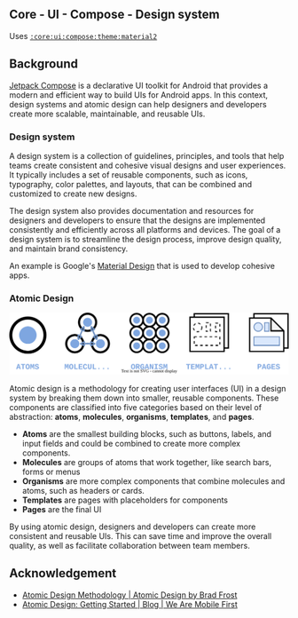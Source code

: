 ## Core - UI - Compose - Design system

Uses [`:core:ui:compose:theme:material2`](../../theme/material2/README.md)

## Background

[Jetpack Compose](https://developer.android.com/jetpack/compose) is a declarative UI toolkit for Android that provides a modern and efficient way to build UIs for Android apps. In this context, design systems and atomic design can help designers and developers create more scalable, maintainable, and reusable UIs.

### Design system

A design system is a collection of guidelines, principles, and tools that help teams create consistent and cohesive visual designs and user experiences.
It typically includes a set of reusable components, such as icons, typography, color palettes, and layouts, that can be combined and customized to create new designs.

The design system also provides documentation and resources for designers and developers to ensure that the designs are implemented consistently and efficiently across all platforms and devices.
The goal of a design system is to streamline the design process, improve design quality, and maintain brand consistency.

An example is Google's [Material Design](https://m3.material.io/) that is used to develop cohesive apps.

### Atomic Design

![Atomic design](assets/images/atomic_design.svg)

Atomic design is a methodology for creating user interfaces (UI) in a design system by breaking them down into smaller, reusable components.
These components are classified into five categories based on their level of abstraction: **atoms**, **molecules**, **organisms**, **templates**, and **pages**.

- **Atoms** are the smallest building blocks, such as buttons, labels, and input fields and could be combined to create more complex components.
- **Molecules** are groups of atoms that work together, like search bars, forms or menus
- **Organisms** are more complex components that combine molecules and atoms, such as headers or cards.
- **Templates** are pages with placeholders for components
- **Pages** are the final UI

By using atomic design, designers and developers can create more consistent and reusable UIs.
This can save time and improve the overall quality, as well as facilitate collaboration between team members.

## Acknowledgement

- [Atomic Design Methodology | Atomic Design by Brad Frost](https://atomicdesign.bradfrost.com/chapter-2/)
- [Atomic Design: Getting Started | Blog | We Are Mobile First](https://www.wearemobilefirst.com/blog/atomic-design)
